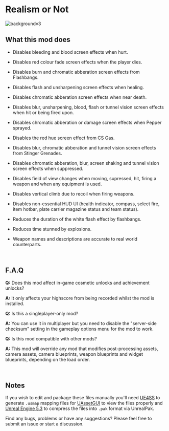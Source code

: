 # Realism or Not

![backgroundv3](https://github.com/user-attachments/assets/cce4e029-87ce-4660-a434-523d93eff9f2)


## What this mod does

* Disables bleeding and blood screen effects when hurt.
  
* Disables red colour fade screen effects when the player dies.
  
* Disables burn and chromatic abberation screen effects from Flashbangs.
  
* Disables flash and unsharpening screen effects when healing.
  
* Disables chromatic abberation screen effects when near death.
  
* Disables blur, unsharpening, blood, flash or tunnel vision screen effects when hit or being fired upon.
  
* Disables chromatic abberation or damage screen effects when Pepper sprayed.
  
* Disables the red hue screen effect from CS Gas.

* Disables blur, chromatic abberation and tunnel vision screen effects from Stinger Grenades.
  
* Disables chromatic abberation, blur, screen shaking and tunnel vision screen effects when suppressed.
  
* Disables field of view changes when moving, supressed, hit, firing a weapon and when any equipment is used.
  
* Disables vertical climb due to recoil when firing weapons.

* Disables non-essential HUD UI (health indicator, compass, select fire, item hotbar, plate carrier magazine status and team status).
  
* Reduces the duration of the white flash effect by flashbangs.
  
* Reduces time stunned by explosions.
  
* Weapon names and descriptions are accurate to real world counterparts.

<br/>

## F.A.Q

**Q:** Does this mod affect in-game cosmetic unlocks and achievement unlocks?

**A:** It only affects your highscore from being recorded whilst the mod is installed.

**Q:** Is this a singleplayer-only mod?

**A:** You can use it in multiplayer but you need to disable the "server-side checksum" setting in the gameplay options menu for the mod to work.

**Q:** Is this mod compatible with other mods?

**A:** This mod will override any mod that modifies post-processing assets, camera assets, camera blueprints, weapon blueprints and widget blueprints, depending on the load order.

<br/>

## Notes

If you wish to edit and package these files manually you'll need [UE4SS](https://github.com/UE4SS-RE/RE-UE4SS/tree/main) to generate `.usmap` mapping files for [UAssetGUI](https://github.com/atenfyr/UAssetGUI) to view the files properly and [Unreal Engine 5.3](https://github.com/EpicGames/UnrealEngine/tree/5.3) to compress the files into `.pak` format via UnrealPak.

Find any bugs, problems or have any suggestions? Please feel free to submit an issue or start a discussion.
